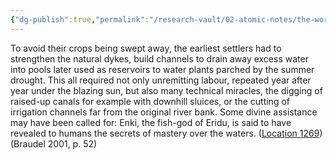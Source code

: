 ```yaml
---
{"dg-publish":true,"permalink":"/research-vault/02-atomic-notes/the-work-for-sumerians-to-build-canal-works-in-southern-mesopotamia-must-have-been-extremely-difficult/"}
---
```


To avoid their crops being swept away, the earliest settlers had to strengthen the natural dykes, build channels to drain away excess water into pools later used as reservoirs to water plants parched by the summer drought. This all required not only unremitting labour, repeated year after year under the blazing sun, but also many technical miracles, the digging of raised-up canals for example with downhill sluices, or the cutting of irrigation channels far from the original river bank. Some divine assistance may have been called for: Enki, the fish-god of Eridu, is said to have revealed to humans the secrets of mastery over the waters. ([Location 1269](https://readwise.io/to_kindle?action=open&asin=B004FEFSCC&location=1269)) (Braudel 2001, p. 52)